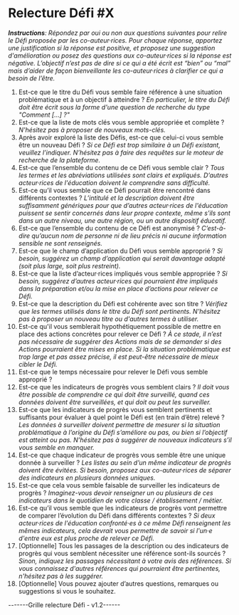 # Relecture Défi #X

_**Instructions**: Répondez par oui ou non aux questions suivantes pour relire le Défi proposée par les co-auteur·rices. Pour chaque réponse, apportez une justification si la réponse est positive, et proposez une suggestion d'amélioration ou posez des questions aux co-auteur·rices si la réponse est négative. L’objectif n’est pas de dire si ce qui a été écrit est “bien” ou “mal” mais d’aider de façon bienveillante les co-auteur·rices à clarifier ce qui a besoin de l’être._

1. Est-ce que le titre du Défi vous semble faire référence à une situation problématique et à un objectif à atteindre ? _En particulier, le titre du Défi doit être écrit sous la forme d'une question de recherche du type "Comment [...] ?"_
2. Est-ce que la liste de mots clés vous semble appropriée et complète ? _N'hésitez pas à proposer de nouveaux mots-clés._
3. Après avoir exploré la liste des Défis, est-ce que celui-ci vous semble être un nouveau Défi ? _Si ce Défi est trop similaire à un Défi existant, veuillez l’indiquer. N’hésitez pas à faire des requêtes sur le moteur de recherche de la plateforme._
4. Est-ce que l’ensemble du contenu de ce Défi vous semble clair ? _Tous les termes et les abréviations utilisées sont clairs et expliqués. D’autres acteur·rices de l'éducation doivent le comprendre sans difficulté._
5. Est-ce qu’il vous semble que ce Défi pourrait être rencontré dans différents contextes ? _L’intitulé et la description doivent être suffisamment génériques pour que d’autres acteur·rices de l'éducation puissent se sentir concernés dans leur propre contexte, même s’ils sont dans un autre niveau, une autre région, ou un autre dispositif éducatif._
6. Est-ce que l’ensemble du contenu de ce Défi est anonymisé ? _C’est-à-dire qu’aucun nom de personne ni de lieu précis ni aucune information sensible ne sont renseignés._
7. Est-ce que le champ d’application du Défi vous semble approprié ? _Si besoin, suggérez un champ d’application qui serait davantage adapté (soit plus large, soit plus restreint)._
8. Est-ce que la liste d’acteur·rices impliqués vous semble appropriée ? _Si besoin, suggérez d’autres acteur·rices qui pourraient être impliqués dans la préparation et/ou la mise en place d’actions pour relever ce Défi._
9. Est-ce que la description du Défi est cohérente avec son titre ? _Vérifiez que les termes utilisés dans le titre du Défi sont pertinents. N'hésitez pas à proposer un nouveau titre ou d'autres termes à utiliser._
10. Est-ce qu'il vous semblerait hypothétiquement possible de mettre en place des actions concrètes pour relever ce Défi ? _À ce stade, il n’est pas nécessaire de suggérer des Actions mais de se demander si des Actions pourraient être mises en place. Si la situation problématique est trop large et pas assez précise, il est peut-être nécessaire de mieux cibler le Défi._
11. Est-ce que le temps nécessaire pour relever le Défi vous semble approprié ?
12. Est-ce que les indicateurs de progrès vous semblent clairs ? _Il doit vous être possible de comprendre ce qui doit être surveillé, quand ces données doivent être surveillées, et qui doit ou peut les surveiller._
13. Est-ce que les indicateurs de progrès vous semblent pertinents et suffisants pour évaluer à quel point le Défi est (en train d’être) relevé ? _Les données à surveiller doivent permettre de mesurer si la situation problématique à l’origine du Défi s’améliore ou pas, ou bien si l’objectif est atteint ou pas. N’hésitez pas à suggérer de nouveaux indicateurs s’il vous semble en manquer._
14. Est-ce que chaque indicateur de progrès vous semble être une unique donnée à surveiller ? _Les listes au sein d’un même indicateur de progrès doivent être évitées. Si besoin, proposez aux co-auteur·rices de séparer des indicateurs en plusieurs données uniques._
15. Est-ce que cela vous semble faisable de surveiller les indicateurs de progrès ? _Imaginez-vous devoir renseigner un ou plusieurs de ces indicateurs dans le quotidien de votre classe / établissement / métier._
16. Est-ce qu’il vous semble que les indicateurs de progrès vont permettre de comparer l’évolution du Défi dans différents contextes ? _Si deux acteur·rices de l'éducation confronté·es à ce même Défi renseignent les mêmes indicateurs, cela devrait vous permettre de savoir si l'un·e d'entre eux est plus proche de relever ce Défi._
17. [Optionnelle] Tous les passages de la description ou des indicateurs de progrès qui vous semblent nécessiter une référence sont-ils sourcés ? _Sinon, indiquez les passages nécessitant à votre avis des références. Si vous connaissez d'autres références qui pourraient être pertinentes, n'hésitez pas à les suggérer._
18. [Optionnelle] Vous pouvez ajouter d’autres questions, remarques ou suggestions si vous le souhaitez.

-------Grille relecture Défi - v1.2------
